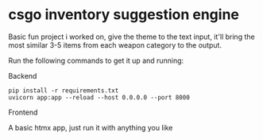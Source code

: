 # csgo inventory suggestion engine

Basic fun project i worked on, give the theme to the text input, it'll bring the most similar 3-5 items from each weapon category to the output.


Run the following commands to get it up and running:

Backend
```
pip install -r requirements.txt
uvicorn app:app --reload --host 0.0.0.0 --port 8000
```

Frontend

A basic htmx app, just run it with anything you like